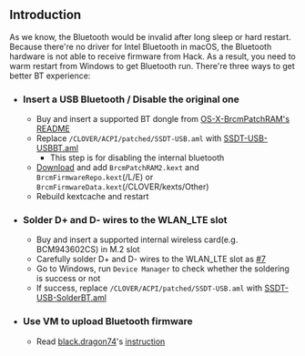 ## Introduction
As we know, the Bluetooth would be invalid after long sleep or hard restart. Because there're no driver for Intel Bluetooth in macOS, the Bluetooth hardware is not able to receive firmware from Hack. As a result, you need to warm restart from Windows to get Bluetooth run. There're three ways to get better BT experience:

- ### Insert a USB Bluetooth / Disable the original one
  - Buy and insert a supported BT dongle from [OS-X-BrcmPatchRAM's README](https://github.com/RehabMan/OS-X-BrcmPatchRAM/tree/master/README.md)
  - Replace `/CLOVER/ACPI/patched/SSDT-USB.aml` with [SSDT-USB-USBBT.aml](https://raw.githubusercontent.com/daliansky/XiaoMi-Pro-Hackintosh/master/wiki/SSDT-USB-USBBT.aml)
    - This step is for disabling the internal bluetooth
  - [Download](https://bitbucket.org/RehabMan/os-x-brcmpatchram/downloads) and add `BrcmPatchRAM2.kext` and `BrcmFirmwareRepo.kext`(/L/E) or `BrcmFirmwareData.kext`(/CLOVER/kexts/Other)
  - Rebuild kextcache and restart 

- ### Solder D+ and D- wires to the WLAN_LTE slot
  - Buy and insert a supported internal wireless card(e.g. BCM943602CS) in M.2 slot
  - Carefully solder D+ and D- wires to the WLAN_LTE slot as [#7](https://github.com/stevezhengshiqi/XiaoMi-Pro/issues/7)
  - Go to Windows, run `Device Manager` to check whether the soldering is success or not
  - If success, replace `/CLOVER/ACPI/patched/SSDT-USB.aml` with [SSDT-USB-SolderBT.aml](https://raw.githubusercontent.com/daliansky/XiaoMi-Pro-Hackintosh/master/wiki/SSDT-USB-SolderBT.aml)

- ### Use VM to upload Bluetooth firmware
  - Read [black.dragon74](https://osxlatitude.com/profile/86692-blackdragon74)'s [instruction](https://osxlatitude.com/forums/topic/10127-updated-nov-2017-fix-btfirmwareuploader-in-macos-high-sierra)
